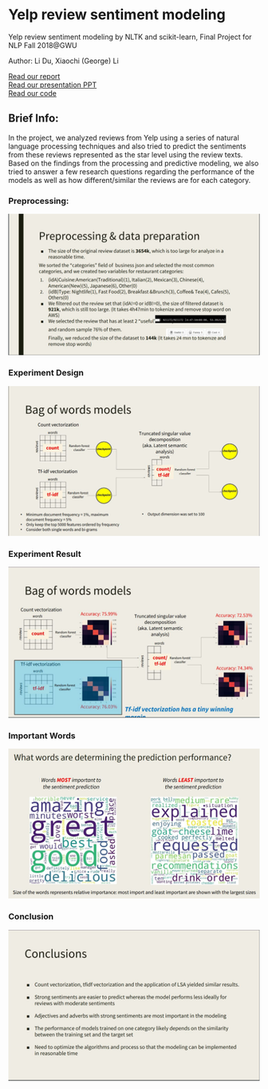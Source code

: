 # Yelp review sentiment modeling

Yelp review sentiment modeling by NLTK and scikit-learn, Final Project for NLP Fall 2018@GWU

Author:
Li Du, Xiaochi (George) Li

[Read our report](./Report.pdf)   
[Read our presentation PPT](./Presentation.pdf)   
[Read our code](./bag_of_words_model_V3.ipynb)   

## Brief Info:
In the project, we analyzed reviews from Yelp using a series of natural language processing techniques and also tried to predict the sentiments from these reviews represented as the star level using the review texts. Based on the findings from the processing and predictive modeling, we also tried to answer a few research questions regarding the performance of the models as well as how different/similar the reviews are for each category.

### Preprocessing:
![](./image/preprocessing.JPG)

### Experiment Design
![](./image/experiment_design.JPG)

### Experiment Result
![](./image/experiment_result.JPG)

### Important Words
![](./image/important_words.JPG)

### Conclusion
![](./image/conclusion.JPG)